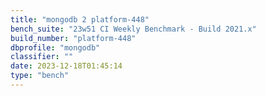 ```yaml
---
title: "mongodb 2 platform-448"
bench_suite: "23w51 CI Weekly Benchmark - Build 2021.x"
build_number: "platform-448"
dbprofile: "mongodb"
classifier: ""
date: 2023-12-18T01:45:14
type: "bench"
---
```

